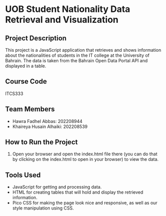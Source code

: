 # UOB Student Nationality Data Retrieval and Visualization

## Project Description
This project is a JavaScript application that retrieves and shows information about the nationalities of students in the IT college at the University of Bahrain. The data is taken from the Bahrain Open Data Portal API and displayed in a table.

## Course Code
ITCS333

## Team Members
- Hawra Fadhel Abbas: 202208944
- Khaireya Husain Alhaiki: 202208539

## How to Run the Project
1. Open your browser and open the index.html file there (you can do that by clicking on the index.html to open in your browser) to view the data.

## Tools Used
- JavaScript for getting and processing data.
- HTML for creating tables that will hold and display the retrieved information.
- Pico CSS for making the page look nice and responsive, as well as our style manipulation using CSS.
